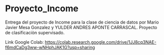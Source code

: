 # Proyecto_Income
Entrega del proyecto de Income para la clase de ciencia de datos por Mario Javier Mesa Gonzalez y YULDER ANDRES APONTE CARRASCAL. Proyecto de clasificaciòn supervisado.


Link Google Colab: https://colab.research.google.com/drive/1JJ8cq3NAE-f6mdCaDg3ww-wNHphJAK1G?usp=sharing
